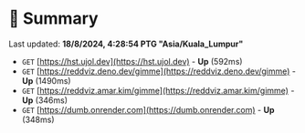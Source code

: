# 📖 Summary
Last updated: **18/8/2024, 4:28:54 PTG "Asia/Kuala_Lumpur"**

- `GET` [https://hst.ujol.dev](https://hst.ujol.dev) - **Up** (592ms)
- `GET` [https://reddviz.deno.dev/gimme](https://reddviz.deno.dev/gimme) - **Up** (1490ms)
- `GET` [https://reddviz.amar.kim/gimme](https://reddviz.amar.kim/gimme) - **Up** (346ms)
- `GET` [https://dumb.onrender.com](https://dumb.onrender.com) - **Up** (348ms)
